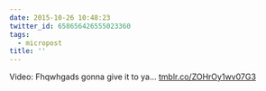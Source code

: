 ```yaml
---
date: 2015-10-26 10:48:23
twitter_id: 658656426555023360
tags:
  - micropost
title: ''
---
```


Video: Fhqwhgads gonna give it to ya… [tmblr.co/ZOHrOy1wv07G3](http://tmblr.co/ZOHrOy1wv07G3)
